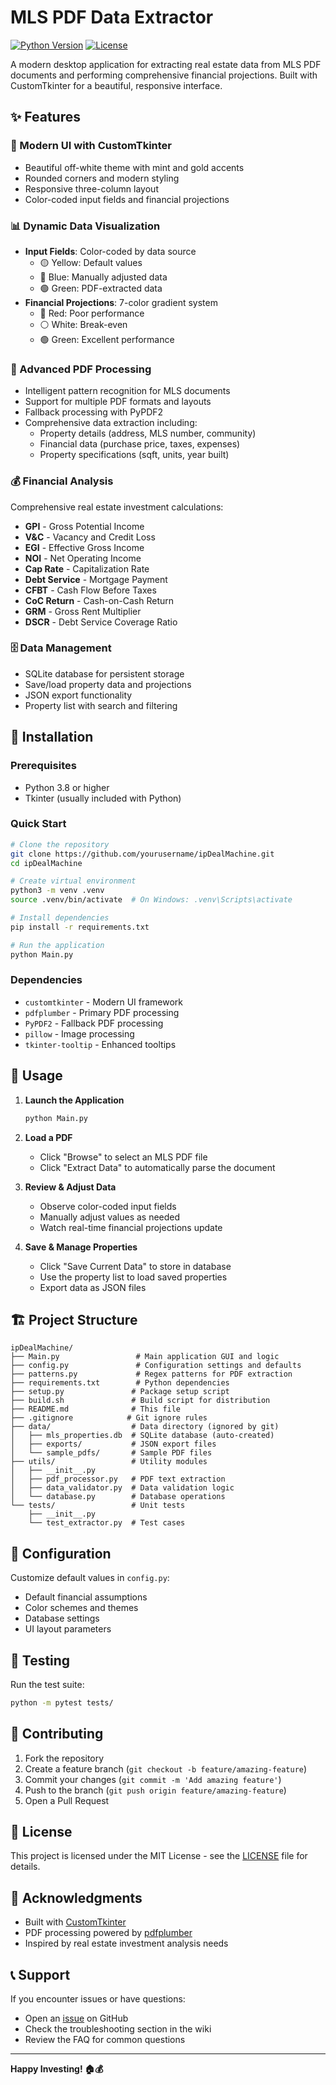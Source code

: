 # MLS PDF Data Extractor

[![Python Version](https://img.shields.io/badge/python-3.8+-blue.svg)](https://www.python.org/downloads/)
[![License](https://img.shields.io/badge/license-MIT-green.svg)](LICENSE)

A modern desktop application for extracting real estate data from MLS PDF documents and performing comprehensive financial projections. Built with CustomTkinter for a beautiful, responsive interface.

## ✨ Features

### 🎨 Modern UI with CustomTkinter
- Beautiful off-white theme with mint and gold accents
- Rounded corners and modern styling
- Responsive three-column layout
- Color-coded input fields and financial projections

### 📊 Dynamic Data Visualization
- **Input Fields**: Color-coded by data source
  - 🟡 Yellow: Default values
  - 🔵 Blue: Manually adjusted data
  - 🟢 Green: PDF-extracted data
- **Financial Projections**: 7-color gradient system
  - 🔴 Red: Poor performance
  - ⚪ White: Break-even
  - 🟢 Green: Excellent performance

### 🤖 Advanced PDF Processing
- Intelligent pattern recognition for MLS documents
- Support for multiple PDF formats and layouts
- Fallback processing with PyPDF2
- Comprehensive data extraction including:
  - Property details (address, MLS number, community)
  - Financial data (purchase price, taxes, expenses)
  - Property specifications (sqft, units, year built)

### 💰 Financial Analysis
Comprehensive real estate investment calculations:
- **GPI** - Gross Potential Income
- **V&C** - Vacancy and Credit Loss
- **EGI** - Effective Gross Income
- **NOI** - Net Operating Income
- **Cap Rate** - Capitalization Rate
- **Debt Service** - Mortgage Payment
- **CFBT** - Cash Flow Before Taxes
- **CoC Return** - Cash-on-Cash Return
- **GRM** - Gross Rent Multiplier
- **DSCR** - Debt Service Coverage Ratio

### 🗄️ Data Management
- SQLite database for persistent storage
- Save/load property data and projections
- JSON export functionality
- Property list with search and filtering

## 🚀 Installation

### Prerequisites
- Python 3.8 or higher
- Tkinter (usually included with Python)

### Quick Start
```bash
# Clone the repository
git clone https://github.com/yourusername/ipDealMachine.git
cd ipDealMachine

# Create virtual environment
python3 -m venv .venv
source .venv/bin/activate  # On Windows: .venv\Scripts\activate

# Install dependencies
pip install -r requirements.txt

# Run the application
python Main.py
```

### Dependencies
- `customtkinter` - Modern UI framework
- `pdfplumber` - Primary PDF processing
- `PyPDF2` - Fallback PDF processing
- `pillow` - Image processing
- `tkinter-tooltip` - Enhanced tooltips

## 📖 Usage

1. **Launch the Application**
   ```bash
   python Main.py
   ```

2. **Load a PDF**
   - Click "Browse" to select an MLS PDF file
   - Click "Extract Data" to automatically parse the document

3. **Review & Adjust Data**
   - Observe color-coded input fields
   - Manually adjust values as needed
   - Watch real-time financial projections update

4. **Save & Manage Properties**
   - Click "Save Current Data" to store in database
   - Use the property list to load saved properties
   - Export data as JSON files

## 🏗️ Project Structure

```
ipDealMachine/
├── Main.py                 # Main application GUI and logic
├── config.py               # Configuration settings and defaults
├── patterns.py             # Regex patterns for PDF extraction
├── requirements.txt        # Python dependencies
├── setup.py               # Package setup script
├── build.sh               # Build script for distribution
├── README.md              # This file
├── .gitignore            # Git ignore rules
├── data/                  # Data directory (ignored by git)
│   ├── mls_properties.db  # SQLite database (auto-created)
│   ├── exports/           # JSON export files
│   └── sample_pdfs/       # Sample PDF files
├── utils/                 # Utility modules
│   ├── __init__.py
│   ├── pdf_processor.py   # PDF text extraction
│   ├── data_validator.py  # Data validation logic
│   └── database.py        # Database operations
└── tests/                 # Unit tests
    ├── __init__.py
    └── test_extractor.py  # Test cases
```

## 🔧 Configuration

Customize default values in `config.py`:
- Default financial assumptions
- Color schemes and themes
- Database settings
- UI layout parameters

## 🧪 Testing

Run the test suite:
```bash
python -m pytest tests/
```

## 🤝 Contributing

1. Fork the repository
2. Create a feature branch (`git checkout -b feature/amazing-feature`)
3. Commit your changes (`git commit -m 'Add amazing feature'`)
4. Push to the branch (`git push origin feature/amazing-feature`)
5. Open a Pull Request

## 📝 License

This project is licensed under the MIT License - see the [LICENSE](LICENSE) file for details.

## 🙏 Acknowledgments

- Built with [CustomTkinter](https://github.com/TomSchimansky/CustomTkinter)
- PDF processing powered by [pdfplumber](https://github.com/jsvine/pdfplumber)
- Inspired by real estate investment analysis needs

## 📞 Support

If you encounter issues or have questions:
- Open an [issue](https://github.com/yourusername/ipDealMachine/issues) on GitHub
- Check the troubleshooting section in the wiki
- Review the FAQ for common questions

---

**Happy Investing! 🏠💰**